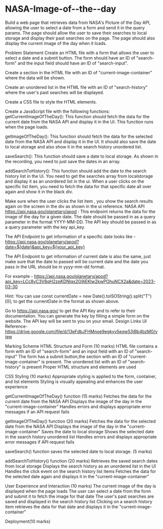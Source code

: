 # NASA-Image-of--the--day
Build a web page that retrieves data from NASA's Picture of the Day API, allowing the user to select a date from a form and send it in the query params. The page should allow the user to save their searches to local storage and display their past searches on the page. The page should also display the current image of the day when it loads.

Problem Statement Create an HTML file with a form that allows the user to select a date and a submit button. The form should have an ID of "search-form" and the input field should have an ID of "search-input".

Create a section in the HTML file with an ID of "current-image-container" where the data will be shown.

Create an unordered list in the HTML file with an ID of "search-history" where the user's past searches will be displayed.

Create a CSS file to style the HTML elements.

Create a JavaScript file with the following functions: getCurrentImageOfTheDay(): This function should fetch the data for the current date from the NASA API and display it in the UI. This function runs when the page loads.

getImageOfTheDay(): This function should fetch the data for the selected date from the NASA API and display it in the UI. It should also save the date to local storage and also show it in the search history unordered list.

saveSearch(): This function should save a date to local storage. As shown in the recording, you need to just save the dates in an array.

addSearchToHistory(): This function should add the date to the search history list in the Ui. You need to get the searches array from localstorage and display it as an unordered list in the ui. When a user clicks on the specific list item, you need to fetch the data for that specific date all over again and show it in the black div.

Make sure when the user clicks the list item , you show the search results again on the screen in the div as shown in the ui reference. NASA API https://api.nasa.gov/planetary/apod : This endpoint returns the data for the image of the day for a given date. The date should be passed in as a query parameter in the format YYYY-MM-DD. The API key should be passed in as a query parameter with the key api_key.

The API Endpoint to get information of a specific date looks like - https://api.nasa.gov/planetary/apod?date=${date}&api_key=${your_api_key}

The API Endpoint to get information of current date is also the same, just make sure that the date to passed will be current date and the date you pass in the URL should be in yyyy-mm-dd format.

For example - https://api.nasa.gov/planetary/apod?api_key=LCc8yC3V8qH2zpKDNlqx2G9jEKIw2kwPOhuNCX2a&date=2023-03-30

Hint: You can use const currentDate = new Date().toISOString().split("T")[0]; to get the currentDate in the format as shown above.

Go to https://api.nasa.gov/ to get the API Key and to refer to their documentation. You can generate the key by filling a simple form on the website. The API key will be sent to you on your email. Design Links UI Reference- https://drive.google.com/file/d/13eFdbJFHMnoe9egkyv5eqw53jBb4bzM0/view

Marking Scheme HTML Structure and Form (10 marks) HTML file contains a form with an ID of "search-form" and an input field with an ID of "search-input" The form has a submit button,the section with an ID of "current-image-container" is present. The unordered list with an ID of "search-history" is present Proper HTML structure and elements are used

CSS Styling (10 marks) Appropriate styling is applied to the form, container, and list elements Styling is visually appealing and enhances the user experience

getCurrentImageOfTheDay() function (15 marks) Fetches the data for the current date from the NASA API Displays the image of the day in the "current-image-container" Handles errors and displays appropriate error messages if an API request fails

getImageOfTheDay() function (20 marks) Fetches the data for the selected date from the NASA API Displays the image of the day in the "current-image-container" Saves the date to local storage Shows the selected date in the search history unordered list Handles errors and displays appropriate error messages if API request fails

saveSearch() function saves the selected date to local storage. (5 marks)

addSearchToHistory() function (20 marks) Retrieves the saved search dates from local storage Displays the search history as an unordered list in the UI Handles the click event on the search history list items Fetches the data for the selected date again and displays it in the "current-image-container"

User Experience and Interaction (10 marks) The current image of the day is displayed when the page loads The user can select a date from the form and submit it to fetch the image for that date The user's past searches are saved and displayed in the search history list Clicking on a search history item retrieves the data for that date and displays it in the "current-image-container"

Deployment(10 marks)
